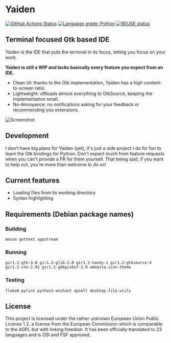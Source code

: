 <!--
# SPDX-FileCopyrightText: 2020-2021 Stephan Lachnit <stephanlachnit@protonmail.com>
#
# SPDX-License-Identifier: CC0-1.0
-->

# Yaiden
[![GitHub Actions Status](https://github.com/stephanlachnit/yaiden/workflows/Build%20and%20test/badge.svg)](https://github.com/stephanlachnit/yaiden/actions?query=workflow%3A%22Build+and+test%22)
[![Language grade: Python](https://img.shields.io/lgtm/grade/python/g/stephanlachnit/yaiden.svg?logo=lgtm&logoWidth=18)](https://lgtm.com/projects/g/stephanlachnit/yaiden/context:python)
[![REUSE status](https://api.reuse.software/badge/github.com/stephanlachnit/yaiden)](https://api.reuse.software/info/github.com/stephanlachnit/yaiden)
## Terminal focused Gtk based IDE
Yaiden is the IDE that puts the terminal in its focus, letting you focus on your work.

**Yaiden is still a WIP and lacks basically every feature you expect from an IDE.**

- Clean UI: thanks to the Gtk implementation, Yaiden has a high content-to-screen ratio.
- Lightweight: offloads almost everything to GtkSource, keeping the implementation small.
- No-Annoyance: no notifications asking for your feedback or recommending you extensions.

![Screenshot](https://raw.githubusercontent.com/stephanlachnit/yaiden/master/docs/screenshot.png)

## Development
I don't have big plans for Yaiden (yet), it's just a side project I do for fun to learn the Gtk bindings for Python. Don't expect much from feature requests when you can't provide a PR for them yourself. That being said, if you want to help out, you're more than welcome to do so!

## Current features
- Loading files from its working directory
- Syntax highlighting

## Requirements (Debian package names)
### Building
`meson gettext appstream`
### Running
`gir1.2-gtk-3.0 gir1.2-glib-2.0 gir1.2-handy-1 gir1.2-gtksource-4 gir1.2-vte-2.91 gir1.2-gdkpixbuf-2.0 adwaita-icon-theme`
### Testing
`flake8 pylint python3-enchant apsell desktop-file-utils`

## License
This project is licensed under the rather unknown European Union Public License 1.2, a license from the European Commission which is comparable to the AGPL but with linking freedom. It has been officially translated to 23 languages and is OSI and FSF approved.
